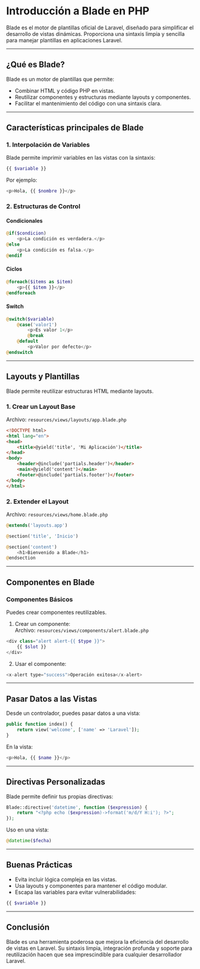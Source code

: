 
# Introducción a Blade en PHP

Blade es el motor de plantillas oficial de Laravel, diseñado para simplificar el desarrollo de vistas dinámicas. Proporciona una sintaxis limpia y sencilla para manejar plantillas en aplicaciones Laravel.

---

## **¿Qué es Blade?**
Blade es un motor de plantillas que permite:
- Combinar HTML y código PHP en vistas.
- Reutilizar componentes y estructuras mediante layouts y componentes.
- Facilitar el mantenimiento del código con una sintaxis clara.

---

## **Características principales de Blade**

### 1. **Interpolación de Variables**
Blade permite imprimir variables en las vistas con la sintaxis:
```php
{{ $variable }}
```
Por ejemplo:
```php
<p>Hola, {{ $nombre }}</p>
```

### 2. **Estructuras de Control**
#### Condicionales
```php
@if($condicion)
    <p>La condición es verdadera.</p>
@else
    <p>La condición es falsa.</p>
@endif
```

#### Ciclos
```php
@foreach($items as $item)
    <p>{{ $item }}</p>
@endforeach
```

#### Switch
```php
@switch($variable)
    @case('valor1')
        <p>Es valor 1</p>
        @break
    @default
        <p>Valor por defecto</p>
@endswitch
```

---

## **Layouts y Plantillas**
Blade permite reutilizar estructuras HTML mediante layouts.

### 1. **Crear un Layout Base**
Archivo: `resources/views/layouts/app.blade.php`
```html
<!DOCTYPE html>
<html lang="en">
<head>
    <title>@yield('title', 'Mi Aplicación')</title>
</head>
<body>
    <header>@include('partials.header')</header>
    <main>@yield('content')</main>
    <footer>@include('partials.footer')</footer>
</body>
</html>
```

### 2. **Extender el Layout**
Archivo: `resources/views/home.blade.php`
```php
@extends('layouts.app')

@section('title', 'Inicio')

@section('content')
    <h1>Bienvenido a Blade</h1>
@endsection
```

---

## **Componentes en Blade**
### Componentes Básicos
Puedes crear componentes reutilizables.
1. Crear un componente:  
Archivo: `resources/views/components/alert.blade.php`
```php
<div class="alert alert-{{ $type }}">
    {{ $slot }}
</div>
```

2. Usar el componente:
```php
<x-alert type="success">Operación exitosa</x-alert>
```

---

## **Pasar Datos a las Vistas**
Desde un controlador, puedes pasar datos a una vista:
```php
public function index() {
    return view('welcome', ['name' => 'Laravel']);
}
```

En la vista:
```php
<p>Hola, {{ $name }}</p>
```

---

## **Directivas Personalizadas**
Blade permite definir tus propias directivas:
```php
Blade::directive('datetime', function ($expression) {
    return "<?php echo ($expression)->format('m/d/Y H:i'); ?>";
});
```

Uso en una vista:
```php
@datetime($fecha)
```

---

## **Buenas Prácticas**
- Evita incluir lógica compleja en las vistas.
- Usa layouts y componentes para mantener el código modular.
- Escapa las variables para evitar vulnerabilidades:
```php
{{ $variable }}
```

---

## **Conclusión**
Blade es una herramienta poderosa que mejora la eficiencia del desarrollo de vistas en Laravel. Su sintaxis limpia, integración profunda y soporte para reutilización hacen que sea imprescindible para cualquier desarrollador Laravel.

